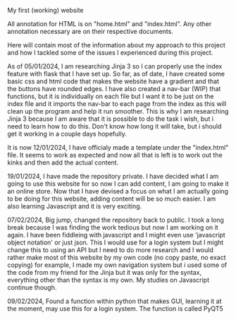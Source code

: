 My first (working) website

All annotation for HTML is on "home.html" and "index.html". Any other annotation necessary are on their respective documents.

Here will contain most of the information about my approach to this project and how I tackled some of the issues I experienced during this project.

As of 05/01/2024, I am researching Jinja 3 so I can properly use the index feature with flask that I have set up. So far, as of date, I have created some basic css and html code that makes the website have a gradient and that the buttons have rounded edges. I have also created a nav-bar (WIP) that functions, but it is individually on each file but I want it to be just on the index file and it imports the nav-bar to each page from the index as this will clean up the program and help it run smoother. This is why I am researching Jinja 3 because I am aware that it is possible to do the task i wish, but i need to learn how to do this. Don't know how long it will take, but i should get it working in a couple days hopefully.

It is now 12/01/2024, I have officialy made a template under the "index.html" file. It seems to work as expected and now all that is left is to work out the kinks and then add the actual content.

19/01/2024, I have made the repository private. I have decided what I am going to use this website for so now I can add content, I am going to make it an online store. Now that I have devised a focus on what I am actually going to be doing for this website, adding content will be so much easier. I am also learning Javascript and it is very exciting.

07/02/2024, Big jump, changed the repository back to public. I took a long break because I was finding the work tedious but now I am working on it again. I have been fiddleing with javascript and I might even use 'javascript object notation' or just json. This I would use for a login system but I might change this to using an API but I need to do more research and I would rather make most of this website by my own code (no copy paste, no exact copying) for example, I made my own navigation system but i used some of the code from my friend for the Jinja but it was only for the syntax, everything other than the syntax is my own. My studies on Javascript continue though.

09/02/2024, Found a function within python that makes GUI, learning it at the moment, may use this for a login system. The function is called PyQT5